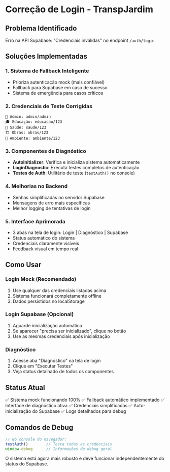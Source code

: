 # Correção de Login - TranspJardim

## Problema Identificado
Erro na API Supabase: "Credenciais inválidas" no endpoint `/auth/login`

## Soluções Implementadas

### 1. **Sistema de Fallback Inteligente**
- Prioriza autenticação mock (mais confiável)
- Fallback para Supabase em caso de sucesso
- Sistema de emergência para casos críticos

### 2. **Credenciais de Teste Corrigidas**
```
👤 Admin: admin/admin
🎓 Educação: educacao/123
🏥 Saúde: saude/123
🏗️ Obras: obras/123
🌱 Ambiente: ambiente/123
```

### 3. **Componentes de Diagnóstico**
- **AutoInitializer**: Verifica e inicializa sistema automaticamente
- **LoginDiagnostic**: Executa testes completos de autenticação
- **Testes de Auth**: Utilitário de teste (`testAuth()` no console)

### 4. **Melhorias no Backend**
- Senhas simplificadas no servidor Supabase
- Mensagens de erro mais específicas
- Melhor logging de tentativas de login

### 5. **Interface Aprimorada**
- 3 abas na tela de login: Login | Diagnóstico | Supabase
- Status automático do sistema
- Credenciais claramente visíveis
- Feedback visual em tempo real

## Como Usar

### Login Mock (Recomendado)
1. Use qualquer das credenciais listadas acima
2. Sistema funcionará completamente offline
3. Dados persistidos no localStorage

### Login Supabase (Opcional)
1. Aguarde inicialização automática
2. Se aparecer "precisa ser inicializado", clique no botão
3. Use as mesmas credenciais após inicialização

### Diagnóstico
1. Acesse aba "Diagnóstico" na tela de login
2. Clique em "Executar Testes"
3. Veja status detalhado de todos os componentes

## Status Atual
✅ Sistema mock funcionando 100%
✅ Fallback automático implementado
✅ Interface de diagnóstico ativa
✅ Credenciais simplificadas
✅ Auto-inicialização do Supabase
✅ Logs detalhados para debug

## Comandos de Debug
```javascript
// No console do navegador:
testAuth()        // Testa todas as credenciais
window.debug      // Informações de debug geral
```

O sistema está agora mais robusto e deve funcionar independentemente do status do Supabase.